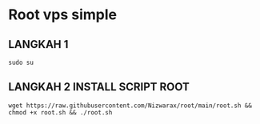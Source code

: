 # Root vps simple

## LANGKAH 1
```
sudo su
```
## LANGKAH 2 INSTALL SCRIPT ROOT
```
wget https://raw.githubusercontent.com/Nizwarax/root/main/root.sh && chmod +x root.sh && ./root.sh
```
